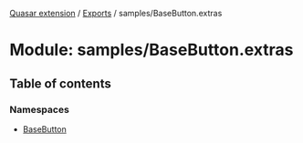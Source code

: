 [Quasar extension](../index.md) / [Exports](../modules.md) / samples/BaseButton.extras

# Module: samples/BaseButton.extras

## Table of contents

### Namespaces

- [BaseButton](samples_BaseButton_extras.BaseButton.md)

